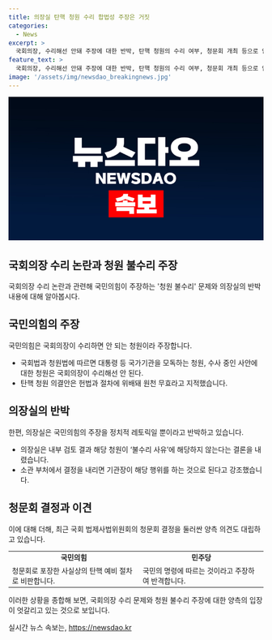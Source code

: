 ```yaml
---
title: 의장실 탄핵 청원 수리 합법성 주장은 거짓
categories:
  - News
excerpt: >
  국회의장, 수리해선 안돼 주장에 대한 반박, 탄핵 청원의 수리 여부, 청문회 개최 등으로 인한 국회 내 정치적 갈등이 고조되고 있다. 국민의힘은 탄핵 청원이 청원법에 위배된다고 주장하며 청문회에 강한 반대를 보이고 있지만, 민주당은 국민의 명령에 따른 것이라고 주장하며 대립 관계에 있다. 현재 국회의 정치적 분위기는 예외적으로 긴장되어 있으며, 국민들의 이목이 집중되고 있다.
feature_text: >
  국회의장, 수리해선 안돼 주장에 대한 반박, 탄핵 청원의 수리 여부, 청문회 개최 등으로 인한 국회 내 정치적 갈등이 고조되고 있다. 국민의힘은 탄핵 청원이 청원법에 위배된다고 주장하며 청문회에 강한 반대를 보이고 있지만, 민주당은 국민의 명령에 따른 것이라고 주장하며 대립 관계에 있다. 현재 국회의 정치적 분위기는 예외적으로 긴장되어 있으며, 국민들의 이목이 집중되고 있다.
image: '/assets/img/newsdao_breakingnews.jpg'
---
```


<p><img src="/assets/img/newsdao_breakingnews.jpg" alt="flaretime 속보" /></p>

<h2>국회의장 수리 논란과 청원 불수리 주장</h2>

<p data-ke-size="size16">국회의장 수리 논란과 관련해 국민의힘이 주장하는 '청원 불수리' 문제와 의장실의 반박 내용에 대해 알아봅시다.</p>

<h2>국민의힘의 주장</h2>

<p data-ke-size="size16">국민의힘은 국회의장이 수리하면 안 되는 청원이라 주장합니다.</p>

<ul>
    <li>국회법과 청원법에 따르면 대통령 등 국가기관을 모독하는 청원, 수사 중인 사안에 대한 청원은 국회의장이 수리해선 안 된다.</li>
    <li>탄핵 청원 의결안은 헌법과 절차에 위배돼 원천 무효라고 지적했습니다.</li>
</ul>

<h2>의장실의 반박</h2>

<p data-ke-size="size16">한편, 의장실은 국민의힘의 주장을 정치적 레토릭일 뿐이라고 반박하고 있습니다.</p>

<ul>
    <li>의장실은 내부 검토 결과 해당 청원이 ‘불수리 사유’에 해당하지 않는다는 결론을 내렸습니다.</li>
    <li>소관 부처에서 결정을 내리면 기관장이 해당 행위를 하는 것으로 된다고 강조했습니다.</li>
</ul>

<h2>청문회 결정과 이견</h2>

<p data-ke-size="size16">이에 대해 더해, 최근 국회 법제사법위원회의 청문회 결정을 둘러싼 양측 의견도 대립하고 있습니다.</p>

<table>
    <tr>
        <td style="text-align: center; height: 17px;"><b>국민의힘</b></td>
        <td style="text-align: center; height: 17px;"><b>민주당</b></td>
    </tr>
    <tr>
        <td>청문회로 포장한 사실상의 탄핵 예비 절차로 비판합니다.</td>
        <td>국민의 명령에 따르는 것이라고 주장하여 반격합니다.</td>
    </tr>
</table>

<p data-ke-size="size16">이러한 상황을 종합해 보면, 국회의장 수리 문제와 청원 불수리 주장에 대한 양측의 입장이 엇갈리고 있는 것으로 보입니다.</p>
실시간 뉴스 속보는, <a href="https://newsdao.kr" rel="dofollow">https://newsdao.kr</a>


